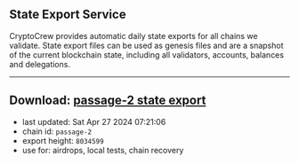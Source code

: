 ## State Export Service
CryptoCrew provides automatic daily state exports for all chains we validate. State export files can be used as genesis files and are a snapshot of the current blockchain state, including all validators, accounts, balances and delegations.

---
**Download: [passage-2 state export](https://dl-eu2.ccvalidators.com/SERVICE/passage/passage-2_export_8034599.json)**
---

- last updated: Sat Apr 27 2024 07:21:06
- chain id: `passage-2`
- export height: `8034599`
- use for: airdrops, local tests, chain recovery
